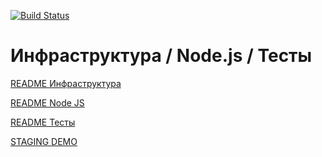 [![Build Status](https://travis-ci.org/Udobnaja/lesson-4-5.svg?branch=master)](https://travis-ci.org/Udobnaja/lesson-4-5)

# Инфраструктура / Node.js / Тесты

[README Инфраструктура](./README.infrastructure.md)

[README Node JS](./README.nodeJS.md)

[README Тесты](./README.test)

[STAGING DEMO](https://still-inlet-21388.herokuapp.com/branch) 